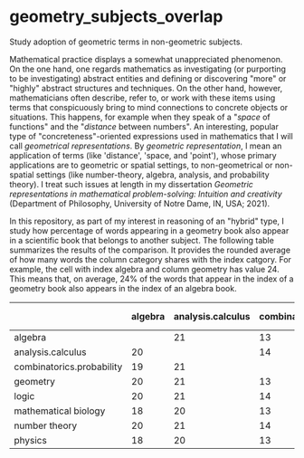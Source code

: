 # geometry_subjects_overlap
Study adoption of geometric terms in non-geometric subjects.


Mathematical practice displays a somewhat unappreciated phenomenon. On the one hand, one regards mathematics as investigating (or purporting to be investigating) abstract entities and defining or discovering "more" or "highly" abstract structures and techniques. On the other hand, however, mathematicians often describe, refer to, or work with these items using terms that conspicuously bring to mind connections to concrete objects or situations. This happens, for example when they speak of a "_space_ of functions" and the "_distance_ between numbers". An interesting, popular type of "concreteness"-oriented expressions used in mathematics that I will call _geometrical representations_. By _geometric representation_, I mean an application of terms (like 'distance', 'space, and 'point'), whose primary applications are to geometric or spatial settings, to non-geometrical or non-spatial settings (like number-theory, algebra, analysis, and probability theory). I treat such issues at length in my dissertation _Geometric representations in mathematical problem-solving: Intuition and creativity_ (Department of Philosophy, University of Notre Dame, IN, USA; 2021). 

In this repository, as part of my interest in reasoning of an "hybrid" type, I study how percentage of words appearing in a geometry book also appear in a scientific book that belongs to another subject. The following table summarizes the results of the comparison. It provides the rounded average of how many words the column category shares with the index catgory. For example, the cell with index algebra and column geometry has value 24. This means that, on average, 24% of the words that appear in the index of a geometry book also appears in the index of an algebra book.
 
|                         | algebra | analysis.calculus | combinatorics.probability | geometry | logic | mathematical biology | number theory | physics |
|-------------------------|---------|-------------------|---------------------------|----------|-------|----------------------|---------------|---------|
|algebra                  |         |     21            |    13                     |    24    |  17   |    10                |    29         |  16     |
|analysis.calculus        |  20     |                   |    14                     |    24    |  17   |    11                |    29         |  16     |
|combinatorics.probability|  19     |    21             |                           |    20    |  17   |    11                |    27         |  15     |
|geometry                 |  20     |    21             |    13                     |          |  18   |    10                |    27         |  16     |
|logic                    |  20     |    21             |    14                     |    21    |       |    11                |    28         |  16     |
|mathematical biology     |  18     |    20             |    13                     |    18    |  16   |                      |    26         |  15     |
|number theory            |  20     |    21             |    14                     |    20    |  17   |    11                |               |  16     |
|physics                  |  18     |    20             |    13                     |    19    |  16   |    11                |    26         |         |


